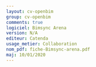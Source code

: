 ```yaml
---
layout: cv-openbim
group: cv-openbim
comments: true
logiciel: Bimsync Arena
version: N/A
editeur: Catenda
usage_metier: Collaboration
nom_pdf: fiche-Bimsync-arena.pdf 
maj: 10/01/2020
---
```

